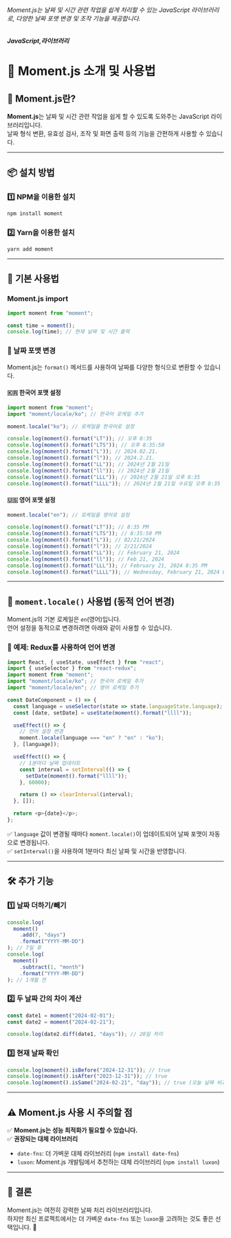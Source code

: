 ###### Moment.js는 날짜 및 시간 관련 작업을 쉽게 처리할 수 있는 JavaScript 라이브러리로, 다양한 날짜 포맷 변경 및 조작 기능을 제공합니다.

##### JavaScript,라이브러리

# 📅 Moment.js 소개 및 사용법

## 🧐 Moment.js란?

**Moment.js**는 날짜 및 시간 관련 작업을 쉽게 할 수 있도록 도와주는 JavaScript 라이브러리입니다.  
날짜 형식 변환, 유효성 검사, 조작 및 화면 출력 등의 기능을 간편하게 사용할 수 있습니다.

---

## 📦 설치 방법

### **1️⃣ NPM을 이용한 설치**

```sh
npm install moment
```

### **2️⃣ Yarn을 이용한 설치**

```sh
yarn add moment
```

---

## 🚀 기본 사용법

### **Moment.js import**

```js
import moment from "moment";

const time = moment();
console.log(time); // 현재 날짜 및 시간 출력
```

### **📌 날짜 포맷 변경**

Moment.js는 `format()` 메서드를 사용하여 날짜를 다양한 형식으로 변환할 수 있습니다.

#### **🇰🇷 한국어 포맷 설정**

```js
import moment from "moment";
import "moment/locale/ko"; // 한국어 로케일 추가

moment.locale("ko"); // 로케일을 한국어로 설정

console.log(moment().format("LT")); // 오후 8:35
console.log(moment().format("LTS")); // 오후 8:35:50
console.log(moment().format("L")); // 2024.02.21.
console.log(moment().format("l")); // 2024.2.21.
console.log(moment().format("LL")); // 2024년 2월 21일
console.log(moment().format("ll")); // 2024년 2월 21일
console.log(moment().format("LLL")); // 2024년 2월 21일 오후 8:35
console.log(moment().format("LLLL")); // 2024년 2월 21일 수요일 오후 8:35
```

#### **🇺🇸 영어 포맷 설정**

```js
moment.locale("en"); // 로케일을 영어로 설정

console.log(moment().format("LT")); // 8:35 PM
console.log(moment().format("LTS")); // 8:35:50 PM
console.log(moment().format("L")); // 02/21/2024
console.log(moment().format("l")); // 2/21/2024
console.log(moment().format("LL")); // February 21, 2024
console.log(moment().format("ll")); // Feb 21, 2024
console.log(moment().format("LLL")); // February 21, 2024 8:35 PM
console.log(moment().format("LLLL")); // Wednesday, February 21, 2024 8:35 PM
```

---

## 🔄 `moment.locale()` 사용법 (동적 언어 변경)

Moment.js의 기본 로케일은 `en`(영어)입니다.  
언어 설정을 동적으로 변경하려면 아래와 같이 사용할 수 있습니다.

### **🔹 예제: Redux를 사용하여 언어 변경**

```js
import React, { useState, useEffect } from "react";
import { useSelector } from "react-redux";
import moment from "moment";
import "moment/locale/ko"; // 한국어 로케일 추가
import "moment/locale/en"; // 영어 로케일 추가

const DateComponent = () => {
  const language = useSelector(state => state.languageState.language);
  const [date, setDate] = useState(moment().format("llll"));

  useEffect(() => {
    // 언어 설정 변경
    moment.locale(language === "en" ? "en" : "ko");
  }, [language]);

  useEffect(() => {
    // 1분마다 날짜 업데이트
    const interval = setInterval(() => {
      setDate(moment().format("llll"));
    }, 60000);

    return () => clearInterval(interval);
  }, []);

  return <p>{date}</p>;
};
```

✅ `language` 값이 변경될 때마다 `moment.locale()`이 업데이트되어 날짜 포맷이 자동으로 변경됩니다.  
✅ `setInterval()`을 사용하여 1분마다 최신 날짜 및 시간을 반영합니다.

---

## 🛠️ 추가 기능

### 1️⃣ **날짜 더하기/빼기**

```js
console.log(
  moment()
    .add(7, "days")
    .format("YYYY-MM-DD")
); // 7일 후
console.log(
  moment()
    .subtract(1, "month")
    .format("YYYY-MM-DD")
); // 1개월 전
```

### 2️⃣ **두 날짜 간의 차이 계산**

```js
const date1 = moment("2024-02-01");
const date2 = moment("2024-02-21");

console.log(date2.diff(date1, "days")); // 20일 차이
```

### 3️⃣ **현재 날짜 확인**

```js
console.log(moment().isBefore("2024-12-31")); // true
console.log(moment().isAfter("2023-12-31")); // true
console.log(moment().isSame("2024-02-21", "day")); // true (오늘 날짜 비교)
```

---

## ⚠️ Moment.js 사용 시 주의할 점

✅ **Moment.js는 성능 최적화가 필요할 수 있습니다.**  
✅ **권장되는 대체 라이브러리**

- `date-fns`: 더 가벼운 대체 라이브러리 (`npm install date-fns`)
- `luxon`: Moment.js 개발팀에서 추천하는 대체 라이브러리 (`npm install luxon`)

---

## 🎯 결론

Moment.js는 여전히 강력한 날짜 처리 라이브러리입니다.  
하지만 최신 프로젝트에서는 더 가벼운 `date-fns` 또는 `luxon`을 고려하는 것도 좋은 선택입니다. 🚀
